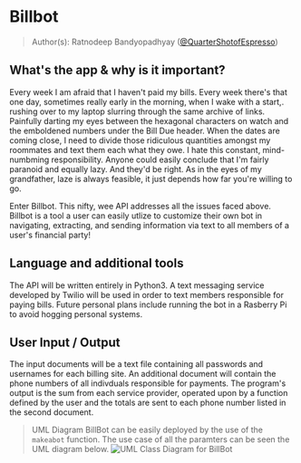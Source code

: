 # Billbot

> Author(s): Ratnodeep Bandyopadhyay ([@QuarterShotofEspresso](https://github.com/QuarterShotofEspresso))

## What's the app & why is it important?
Every week I am afraid that I haven't paid my bills. Every week there's that one day, sometimes really early in the morning, when I wake with a start,. rushing over to my laptop slurring through the same archive of links. Painfully darting my eyes between the hexagonal characters on watch and the emboldened numbers under the Bill Due header. When the dates are coming close, I need to divide those ridiculous quantities amongst my roommates and text them each what they owe. I hate this constant, mind-numbming responsibility. Anyone could easily conclude that I'm fairly paranoid and equally lazy. And they'd be right. As in the eyes of my grandfather, laze is always feasible, it just depends how far you're willing to go.

Enter Billbot. This nifty, wee API addresses all the issues faced above. Billbot is a tool a user can easily utlize to customize their own bot in navigating, extracting, and sending information via text to all members of a user's financial party!

## Language and additional tools
The API will be written entirely in Python3. A text messaging service developed by Twilio will be used in order to text members responsible for paying bills. Future personal plans include running the bot in a Rasberry Pi to avoid hogging personal systems.

## User Input / Output
The input documents will be a text file containing all passwords and usernames for each billing site. An additional document will contain the phone numbers of all indivduals responsible for payments. The program's output is the sum from each service provider, operated upon by a function defined by the user and the totals are sent to each phone number listed in the second document.

> UML Diagram
BillBot can be easily deployed by the use of the `makeabot` function. The use case of all the paramters can be seen the UML diagram below.
![UML Class Diagram for BillBot](https://github.com/cs100/lab05-decoratorPattern/blob/master/images/decorator.png)
